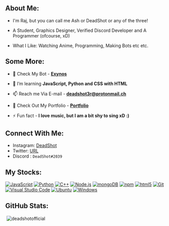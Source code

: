## About Me:

 - I'm Raj, but you can call me Ash or DeadShot or any of the three!
 
 - A Student, Graphics Designer, Verified Discord Developer and A Programmer (ofcourse, xD)

 - What I Like: Watching Anime, Programming, Making Bots etc etc.

## Some More:

- 🔭 Check My Bot - [**Exynos**](https://exynos-discord.github.io/)

- 🌱 I’m learning **JavaScript, Python and CSS with HTML**

- 📫 Reach me Via E-mail - **deadshot3r@protonmail.ch**

- 📄 Check Out My Portfolio - [**Portfolio**](https://deadshot.tech)

- ⚡ Fun fact - **I love music, but I am a bit shy to sing xD :)**

<h2 align="left">Connect With Me:</h2>

- Instagram: [DeadShot](https://instagram.com/deadshotgraphics/)
- Twitter: [URL](https://twitter.com/deadshot3r/)
- Discord : `DeadShot#2039`

## My Stocks:

[<img alt="JavaScript" src="https://img.shields.io/badge/-JavaScript-edb200?style=flat-square&logo=javascript&logoColor=white" />](https://developer.mozilla.org/en-US/docs/Web/JavaScript) [<img alt="Python" src="https://img.shields.io/badge/-Python-FFD43B?style=flat-square&logo=python&logoColor=white" />](https://python.org) [<img alt="C++" src="https://img.shields.io/badge/-C++-31429b?style=flat-square&logo=c%2B%2B&logoColor=white" />](https://en.wikipedia.org/wiki/C++) [<img alt="Node.js" src="https://img.shields.io/badge/-Node.js-43853d?style=flat-square&logo=Node.js&logoColor=white" />](https://nodejs.org) [<img alt="mongoDB" src="https://img.shields.io/badge/-mongoDB-4fb23f?style=flat-square&logo=mongodb&logoColor=white" />](https://mongodb.com) [<img alt="npm" src="https://img.shields.io/badge/-NPM-CB3837?style=flat-square&logo=npm&logoColor=white" />](https://npmjs.com) [<img alt="html5" src="https://img.shields.io/badge/-HTML5-E34F26?style=flat-square&logo=html5&logoColor=white" />](https://developer.mozilla.org/en-US/docs/Web/Guide/HTML/HTML5) [<img alt="Git" src="https://img.shields.io/badge/-Git-f05033?style=flat-square&logo=git&logoColor=white" />](https://git-scm.com) [<img alt="Visual Studio Code" src="https://img.shields.io/badge/-Visual Studio Code-007ACC?style=flat-square&logo=visual-studio-code&logoColor=white" />](https://code.visualstudio.com/) [<img alt="Ubuntu" src="https://img.shields.io/badge/-Ubuntu-E95420?style=flat-square&logo=ubuntu&logoColor=important" />](https://ubuntu.com/) [<img alt="Windows" src="https://img.shields.io/badge/-Windows-0078D6?style=flat-square&logo=windows&logoColor=white" />](https://microsoft.com/en-US/windows/)

<h2 align="left">GitHub Stats:</h2>
<p>&nbsp;<img align="center" src="https://github-readme-stats.vercel.app/api?username=deadshotofficial&show_icons=true&locale=en" alt="deadshotofficial" /></p>
